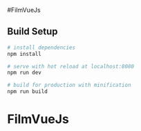 #FilmVueJs

## Build Setup

``` bash
# install dependencies
npm install

# serve with hot reload at localhost:8080
npm run dev

# build for production with minification
npm run build
```

# FilmVueJs
